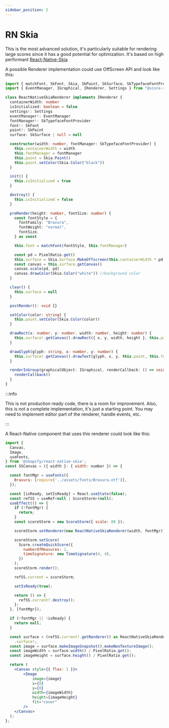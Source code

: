 ```yaml
---
sidebar_position: 2
---
```


# RN Skia

This is the most advanced solution, it's particularly suitable for rendering large scores since it has a good potential for optimization. It's based on high performant [React-Native-Skia](https://github.com/Shopify/react-native-skia)

A possible Renderer implementation could use OffScreen API and look like this:

```ts
import { matchFont, SkFont, Skia, SkPaint, SkSurface, SkTypefaceFontProvider } from "@shopify/react-native-skia"
import { EventManager, IGraphical, IRenderer, Settings } from "@score-storm/core"

class ReactNativeSkiaRenderer implements IRenderer {
  containerWidth: number
  isInitialized: boolean = false
  settings!: Settings
  eventManager!: EventManager
  fontManager!: SkTypefaceFontProvider
  font!: SkFont
  paint!: SkPaint
  surface: SkSurface | null = null

  constructor(width: number, fontManager: SkTypefaceFontProvider) {
    this.containerWidth = width
    this.fontManager = fontManager
    this.paint = Skia.Paint()
    this.paint.setColor(Skia.Color("black"))
  }

  init() {
    this.isInitialized = true
  }

  destroy() {
    this.isInitialized = false
  }

  preRender(height: number, fontSize: number) {
    const fontStyle = {
      fontFamily: "Bravura",
      fontWeight: "normal",
      fontSize,
    } as const

    this.font = matchFont(fontStyle, this.fontManager)

    const pd = PixelRatio.get()
    this.surface = Skia.Surface.MakeOffscreen(this.containerWidth * pd, height * pd)
    const canvas = this.surface.getCanvas()
    canvas.scale(pd, pd)
    canvas.drawColor(Skia.Color("white")) //background color
  }

  clear() {
    this.surface = null
  }

  postRender(): void {}

  setColor(color: string) {
    this.paint.setColor(Skia.Color(color))
  }

  drawRect(x: number, y: number, width: number, height: number) {
    this.surface!.getCanvas().drawRect({ x, y, width, height }, this.paint)
  }

  drawGlyph(glyph: string, x: number, y: number) {
    this.surface!.getCanvas().drawText(glyph, x, y, this.paint, this.font)
  }

  renderInGroup(graphicalObject: IGraphical, renderCallback: () => void) {
    renderCallback()
  }
}
```

:::info

This is not production ready code, there is a room for improvement. Also, this is not a complete implementation, it's just a starting point. You may need to implement editor part of the renderer, handle events, etc.

:::

A React-Native component that uses this renderer could look like this:

```jsx
import {
  Canvas,
  Image,
  useFonts,
} from '@shopify/react-native-skia';
const SSCanvas = ({ width }: { width: number }) => {

  const fontMgr = useFonts({
    Bravura: [require('../assets/fonts/Bravura.otf')],
  });

  const [isReady, setIsReady] = React.useState(false);
  const refSS = useRef<null | ScoreStorm>(null);
  useEffect(() => {
    if (!fontMgr) {
      return;
    }
    const scoreStorm = new ScoreStorm({ scale: 80 });

    scoreStorm.setRenderer(new ReactNativeSkiaRenderer(width, fontMgr));

    scoreStorm.setScore(
      Score.createQuickScore({
        numberOfMeasures: 1,
        timeSignature: new TimeSignature(4, 4),
      })
    );
    scoreStorm.render();

    refSS.current = scoreStorm;

    setIsReady(true);

    return () => {
      refSS.current!.destroy();
    };
  }, [fontMgr]);

  if (!fontMgr || !isReady) {
    return null;
  }

  const surface = (refSS.current!.getRenderer() as ReactNativeSkiaRenderer)
    .surface!;
  const image = surface.makeImageSnapshot().makeNonTextureImage();
  const imageWidth = surface.width() / PixelRatio.get();
  const imageHeight = surface.height() / PixelRatio.get();

  return (
    <Canvas style={{ flex: 1 }}>
        <Image
            image={image}
            x={0}
            y={0}
            width={imageWidth}
            height={imageHeight}
            fit="cover"
        />
    </Canvas>
  );
};
```
